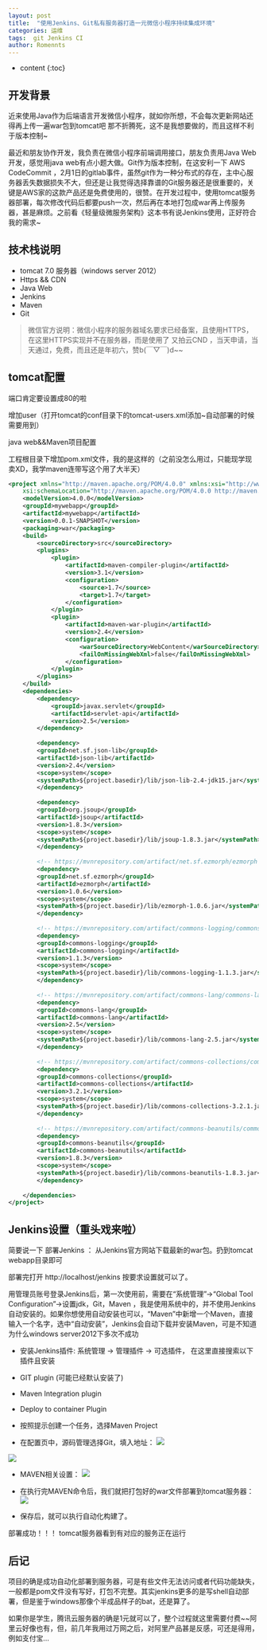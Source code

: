 ```yaml
---
layout: post
title:  "使用Jenkins、Git私有服务器打造一元微信小程序持续集成环境"
categories: 运维
tags:  git Jenkins CI
author: Romennts 
---
```


* content
{:toc}

## 开发背景

近来使用Java作为后端语言开发微信小程序，就如你所想，不会每次更新网站还得再上传一遍war包到tomcat吧 那不折腾死，这不是我想要做的，而且这样不利于版本控制~

最近和朋友协作开发，我负责在微信小程序前端调用接口，朋友负责用Java Web开发，感觉用java web有点小题大做。Git作为版本控制，在这安利一下 AWS CodeCommit ，2月1日的gitlab事件，虽然git作为一种分布式的存在，主中心服务器丢失数据损失不大，但还是让我觉得选择靠谱的Git服务器还是很重要的，关键是AWS家的这款产品还是免费使用的，很赞。在开发过程中，使用tomcat服务器部署，每次修改代码后都要push一次，然后再在本地打包成war再上传服务器，甚是麻烦。之前看《轻量级微服务架构》这本书有说Jenkins使用，正好符合我的需求~




## 技术栈说明

* tomcat 7.0 服务器（windows server 2012） 
* Https && CDN 
* Java Web 
* Jenkins 
* Maven 
* Git

> 微信官方说明：微信小程序的服务器域名要求已经备案，且使用HTTPS，在这里HTTPS实现并不在服务器，而是使用了 又拍云CND ，当天申请，当天通过，免费，而且还是年初六，赞b(￣▽￣)d~~

## tomcat配置

端口肯定要设置成80的啦

增加user（打开tomcat的conf目录下的tomcat-users.xml添加~自动部署的时候需要用到）

java web&&Maven项目配置

工程根目录下增加pom.xml文件，我的是这样的（之前没怎么用过，只能现学现卖XD，我学maven连带写这个用了大半天）

```xml
<project xmlns="http://maven.apache.org/POM/4.0.0" xmlns:xsi="http://www.w3.org/2001/XMLSchema-instance"
	xsi:schemaLocation="http://maven.apache.org/POM/4.0.0 http://maven.apache.org/xsd/maven-4.0.0.xsd">
	<modelVersion>4.0.0</modelVersion>
	<groupId>mywebapp</groupId>
	<artifactId>mywebapp</artifactId>
	<version>0.0.1-SNAPSHOT</version>
	<packaging>war</packaging>
	<build>
		<sourceDirectory>src</sourceDirectory>
		<plugins>
			<plugin>
				<artifactId>maven-compiler-plugin</artifactId>
				<version>3.1</version>
				<configuration>
					<source>1.7</source>
					<target>1.7</target>
				</configuration>
			</plugin>
			<plugin>
				<artifactId>maven-war-plugin</artifactId>
				<version>2.4</version>
				<configuration>
					<warSourceDirectory>WebContent</warSourceDirectory>
					<failOnMissingWebXml>false</failOnMissingWebXml>
				</configuration>
			</plugin>
		</plugins>
	</build>
	<dependencies>
		<dependency>
			<groupId>javax.servlet</groupId>
			<artifactId>servlet-api</artifactId>
			<version>2.5</version>
		</dependency>
		
		<dependency>
		<groupId>net.sf.json-lib</groupId>
    	<artifactId>json-lib</artifactId>
    	<version>2.4</version>
		<scope>system</scope>
		<systemPath>${project.basedir}/lib/json-lib-2.4-jdk15.jar</systemPath>
		</dependency>
		
		<dependency>
	    <groupId>org.jsoup</groupId>
	    <artifactId>jsoup</artifactId>
	    <version>1.8.3</version>
	    <scope>system</scope>
		<systemPath>${project.basedir}/lib/jsoup-1.8.3.jar</systemPath>
		</dependency>
		
		<!-- https://mvnrepository.com/artifact/net.sf.ezmorph/ezmorph -->
		<dependency>
	    <groupId>net.sf.ezmorph</groupId>
	    <artifactId>ezmorph</artifactId>
	    <version>1.0.6</version>
	    <scope>system</scope>
		<systemPath>${project.basedir}/lib/ezmorph-1.0.6.jar</systemPath>
		</dependency>
		
		<!-- https://mvnrepository.com/artifact/commons-logging/commons-logging -->
		<dependency>
	    <groupId>commons-logging</groupId>
	    <artifactId>commons-logging</artifactId>
	    <version>1.1.3</version>
	    <scope>system</scope>
		<systemPath>${project.basedir}/lib/commons-logging-1.1.3.jar</systemPath>
		</dependency>
		
		<!-- https://mvnrepository.com/artifact/commons-lang/commons-lang -->
		<dependency>
	    <groupId>commons-lang</groupId>
	    <artifactId>commons-lang</artifactId>
	    <version>2.5</version>
	    <scope>system</scope>
		<systemPath>${project.basedir}/lib/commons-lang-2.5.jar</systemPath>
		</dependency>
		
		<!-- https://mvnrepository.com/artifact/commons-collections/commons-collections -->
		<dependency>
	    <groupId>commons-collections</groupId>
	    <artifactId>commons-collections</artifactId>
	    <version>3.2.1</version>
	    <scope>system</scope>
		<systemPath>${project.basedir}/lib/commons-collections-3.2.1.jar</systemPath>
		</dependency>
		
		<!-- https://mvnrepository.com/artifact/commons-beanutils/commons-beanutils -->
		<dependency>
	    <groupId>commons-beanutils</groupId>
	    <artifactId>commons-beanutils</artifactId>
	    <version>1.8.3</version>
	    <scope>system</scope>
		<systemPath>${project.basedir}/lib/commons-beanutils-1.8.3.jar</systemPath>
		</dependency>
		
	</dependencies>
</project>
```

## Jenkins设置（重头戏来啦）

简要说一下 部署Jenkins ： 从Jenkins官方网站下载最新的war包。扔到tomcat webapp目录即可

部署完打开 http://localhost/jenkins 按要求设置就可以了。

用管理员账号登录Jenkins后，第一次使用前，需要在“系统管理”->“Global Tool Configuration”->设置jdk，Git，Maven ，我是使用系统中的，并不使用Jenkins自动安装的。如果你想使用自动安装也可以，“Maven”中新增一个Maven，直接输入一个名字，选中“自动安装”，Jenkins会自动下载并安装Maven，可是不知道为什么windows server2012下多次不成功


* 安装Jenkins插件: 系统管理 -> 管理插件 -> 可选插件， 在这里直接搜索以下插件且安装

* GIT plugin (可能已经默认安装了) 
* Maven Integration plugin 
* Deploy to container Plugin 

* 按照提示创建一个任务，选择Maven Project
* 在配置页中，源码管理选择Git，填入地址：
![](https://www.yicodes.com/img/jenkins/add_git.png)

![](https://www.yicodes.com/img/jenkins/built.png)

* MAVEN相关设置：
![](https://www.yicodes.com/img/jenkins/maven.png)

* 在执行完MAVEN命令后，我们就把打包好的war文件部署到tomcat服务器：
![](https://www.yicodes.com/img/jenkins/deploy.png)

* 保存后，就可以执行自动化构建了。

部署成功！！！ tomcat服务器看到有对应的服务正在运行

## 后记

项目的确是成功自动化部署到服务器，可是有些文件无法访问或者代码功能缺失，一般都是pom文件没有写好，打包不完整。其实jenkins更多的是写shell自动部署，但是鉴于windows那像个半成品样子的bat，还是算了。

如果你是学生，腾讯云服务器的确是1元就可以了，整个过程就这里需要付费~~阿里云好像也有，但，前几年我用过万网之后，对阿里产品甚是反感，可还是得用，例如支付宝…